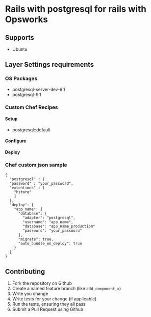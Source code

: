 Rails with postgresql for rails with Opsworks
===================

Supports
-----------

- Ubuntu

Layer Settings requirements
------------

### OS Packages

- postgresql-server-dev-9.1
- postgresql-9.1

### Custom Chef Recipes

#### Setup
- postgresql::default

#### Configure

#### Deploy


### Chef custom json sample


```
{
  "postgresql" : {
  "password" : "your_password",
  "extentions" : [
    "hstore"
    ]
  },
  "deploy": {
    "app_name": {
      "database": {
        "adapter": "postgresql",
        "username": "app_name",
        "database": "app_name_production"
        "password": "your_password"
      },
      "migrate": true,
      "auto_bundle_on_deploy": true
    }
  }
}
```



Contributing
------------

1. Fork the repository on Github
2. Create a named feature branch (like `add_component_x`)
3. Write you change
4. Write tests for your change (if applicable)
5. Run the tests, ensuring they all pass
6. Submit a Pull Request using Github
